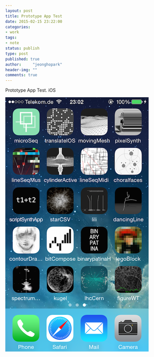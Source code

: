 ```yaml
---
layout: post
title: Prototype App Test
date: 2015-02-15 23:22:00
categories:
- work
tags:
- note
status: publish
type: post
published: true
author:     "jeonghopark"
header-img: ""
comments: true
---
```

Prototype App Test.
iOS


![/assets/images/prototypeTest.png](/assets/images/prototypeTest.png)